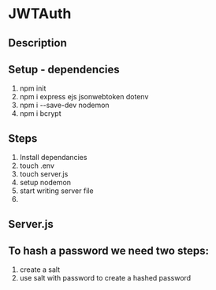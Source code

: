 # JWTAuth

## Description

## Setup - dependencies
1. npm init
2. npm i express ejs jsonwebtoken dotenv
3. npm i --save-dev nodemon
4. npm i bcrypt

## Steps
1. Install dependancies
2. touch .env
3. touch server.js
4. setup nodemon
5. start writing server file
6.

## Server.js

## To hash a password we need two steps:
1. create a salt
2. use salt with password to create a hashed password

